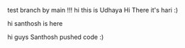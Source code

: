 
test branch by main !!!
hi this is Udhaya
Hi There it's hari :)

hi santhosh is here 

hi guys Santhosh pushed code :)

